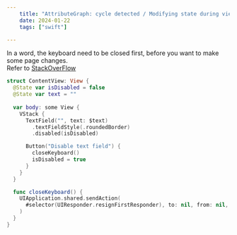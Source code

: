 ```yaml
---
    title: "AttributeGraph: cycle detected / Modifying state during view update"
    date: 2024-01-22
    tags: ["swift"]

---
```


In a word, the keyboard need to be closed first, before you want to make some page changes.  
Refer to [StackOverFlow](https://stackoverflow.com/questions/69653554/get-attributegraph-cycle-detected-error-when-changing-disabled-state-of-text)  

```swift
struct ContentView: View {
  @State var isDisabled = false
  @State var text = ""
  
  var body: some View {
    VStack {
      TextField("", text: $text)
        .textFieldStyle(.roundedBorder)
        .disabled(isDisabled)

      Button("Disable text field") {
        closeKeyboard()
        isDisabled = true
      }
    }
  }

  func closeKeyboard() {
    UIApplication.shared.sendAction(
      #selector(UIResponder.resignFirstResponder), to: nil, from: nil, for: nil
    )
  }
}
```